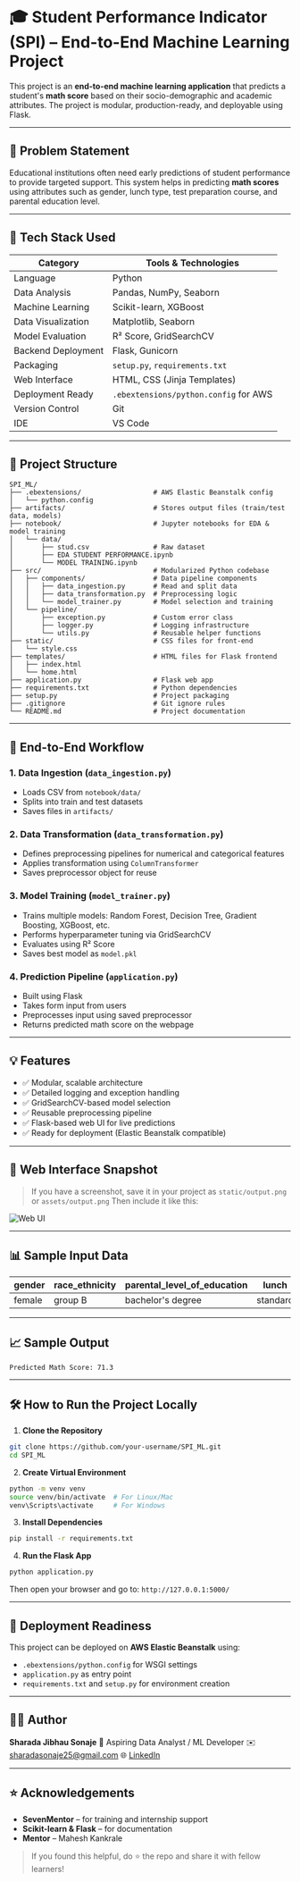 # 🎓 Student Performance Indicator (SPI) – End-to-End Machine Learning Project

This project is an **end-to-end machine learning application** that predicts a student's **math score** based on their socio-demographic and academic attributes. The project is modular, production-ready, and deployable using Flask.

---

## 📌 Problem Statement

Educational institutions often need early predictions of student performance to provide targeted support. This system helps in predicting **math scores** using attributes such as gender, lunch type, test preparation course, and parental education level.

---

## 🧰 Tech Stack Used

| Category             | Tools & Technologies                        |
|----------------------|---------------------------------------------|
| Language             | Python                                      |
| Data Analysis        | Pandas, NumPy, Seaborn                      |
| Machine Learning     | Scikit-learn, XGBoost                       |
| Data Visualization   | Matplotlib, Seaborn                         |
| Model Evaluation     | R² Score, GridSearchCV                      |
| Backend Deployment   | Flask, Gunicorn                             |
| Packaging            | `setup.py`, `requirements.txt`              |
| Web Interface        | HTML, CSS (Jinja Templates)                 |
| Deployment Ready     | `.ebextensions/python.config` for AWS       |
| Version Control      | Git                                         |
| IDE                  | VS Code                                     |

---

## 📂 Project Structure

```
SPI_ML/
├── .ebextensions/                  # AWS Elastic Beanstalk config
│   └── python.config
├── artifacts/                      # Stores output files (train/test data, models)
├── notebook/                       # Jupyter notebooks for EDA & model training
│   └── data/
│       ├── stud.csv                # Raw dataset
│       ├── EDA STUDENT PERFORMANCE.ipynb
│       └── MODEL TRAINING.ipynb
├── src/                            # Modularized Python codebase
│   ├── components/                 # Data pipeline components
│   │   ├── data_ingestion.py       # Read and split data
│   │   ├── data_transformation.py  # Preprocessing logic
│   │   └── model_trainer.py        # Model selection and training
│   └── pipeline/
│       ├── exception.py            # Custom error class
│       ├── logger.py               # Logging infrastructure
│       └── utils.py                # Reusable helper functions
├── static/                         # CSS files for front-end
│   └── style.css
├── templates/                      # HTML files for Flask frontend
│   ├── index.html
│   └── home.html
├── application.py                  # Flask web app
├── requirements.txt                # Python dependencies
├── setup.py                        # Project packaging
├── .gitignore                      # Git ignore rules
└── README.md                       # Project documentation
```

---

## 🔁 End-to-End Workflow

### 1. **Data Ingestion** (`data_ingestion.py`)

* Loads CSV from `notebook/data/`
* Splits into train and test datasets
* Saves files in `artifacts/`

### 2. **Data Transformation** (`data_transformation.py`)

* Defines preprocessing pipelines for numerical and categorical features
* Applies transformation using `ColumnTransformer`
* Saves preprocessor object for reuse

### 3. **Model Training** (`model_trainer.py`)

* Trains multiple models: Random Forest, Decision Tree, Gradient Boosting, XGBoost, etc.
* Performs hyperparameter tuning via GridSearchCV
* Evaluates using R² Score
* Saves best model as `model.pkl`

### 4. **Prediction Pipeline** (`application.py`)

* Built using Flask
* Takes form input from users
* Preprocesses input using saved preprocessor
* Returns predicted math score on the webpage

---

## 💡 Features

* ✅ Modular, scalable architecture
* ✅ Detailed logging and exception handling
* ✅ GridSearchCV-based model selection
* ✅ Reusable preprocessing pipeline
* ✅ Flask-based web UI for live predictions
* ✅ Ready for deployment (Elastic Beanstalk compatible)

---

## 🎨 Web Interface Snapshot

> If you have a screenshot, save it in your project as `static/output.png` or `assets/output.png`
> Then include it like this:

![Web UI](static/output.png)

---

## 📊 Sample Input Data

| gender | race_ethnicity | parental_level_of_education | lunch    | test_preparation_course | reading_score | writing_score |
| ------ | -------------- | --------------------------- | -------- | ----------------------- | ------------- | ------------- |
| female | group B        | bachelor's degree           | standard | none                    | 72            | 74            |

---

## 📈 Sample Output

```
Predicted Math Score: 71.3
```

---

## 🛠 How to Run the Project Locally

1. **Clone the Repository**

```bash
git clone https://github.com/your-username/SPI_ML.git
cd SPI_ML
```

2. **Create Virtual Environment**

```bash
python -m venv venv
source venv/bin/activate  # For Linux/Mac
venv\Scripts\activate     # For Windows
```

3. **Install Dependencies**

```bash
pip install -r requirements.txt
```

4. **Run the Flask App**

```bash
python application.py
```

Then open your browser and go to:
`http://127.0.0.1:5000/`

---

## 🚀 Deployment Readiness

This project can be deployed on **AWS Elastic Beanstalk** using:

* `.ebextensions/python.config` for WSGI settings
* `application.py` as entry point
* `requirements.txt` and `setup.py` for environment creation

---

## 🙋‍♀️ Author

**Sharada Jibhau Sonaje**
💼 Aspiring Data Analyst / ML Developer
✉️ [sharadasonaje25@gmail.com](mailto:sharadasonaje25@gmail.com)
🌐 [LinkedIn](https://www.linkedin.com/in/sharada-s-83b958273)

---

## ⭐ Acknowledgements

* **SevenMentor** – for training and internship support
* **Scikit-learn & Flask** – for documentation
* **Mentor** – Mahesh Kankrale

> If you found this helpful, do ⭐ the repo and share it with fellow learners!